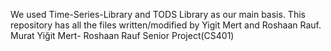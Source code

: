 We used Time-Series-Library and TODS Library as our main basis. This repository has all the files written/modified by Yigit Mert and Roshaan Rauf.
Murat Yiğit Mert- Roshaan Rauf Senior Project(CS401) 
